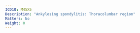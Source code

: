 ```yaml
---
ICD10: M45X5
Description: "Ankylosing spondylitis: Thoracolumbar region"
Matters: No
Weight: 0
---
```

